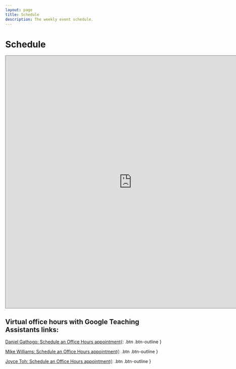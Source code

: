 ```yaml
---
layout: page
title: Schedule
description: The weekly event schedule.
---
```


# Schedule
<iframe src="https://calendar.google.com/calendar/embed?wkst=1&bgcolor=%23ffffff&ctz=America%2FChicago&mode=WEEK&src=Y181YTAxYTY1NDhiYjE0NjA5YTM0MTU5MmEyY2FmMGQ3NzYzNjgzNzQzNTMzOTc2YWIyMGU0NTljMGU2NDkwY2NkQGdyb3VwLmNhbGVuZGFyLmdvb2dsZS5jb20&src=Y18xZjdjZjVkM2Y2ZTZlZTVmYjYzM2M3NzU5NDk3ZDcyMjc0NDMxMjEwMWNhNDU2NGJiOTVkNDg3YjdlMDM1ZmY0QGdyb3VwLmNhbGVuZGFyLmdvb2dsZS5jb20&color=%23EF6C00&color=%233F51B5" style="border:solid 1px #777" width="800" height="800" frameborder="0" scrolling="no"></iframe>

## Virtual office hours with Google Teaching Assistants links:

[Daniel Gathogo: Schedule an Office Hours appointment](https://calendar.app.google/FrYCmmXz652v3CsB7){: .btn .btn-outline }

[Mike Williams: Schedule an Office Hours appointment](https://calendar.app.google/DbWqp3ny2qaufvyE9){: .btn .btn-outline }

[Joyce Toh: Schedule an Office Hours appointment](https://calendar.app.google/Rs8h6BmWVkTjSEsT8.){: .btn .btn-outline }
